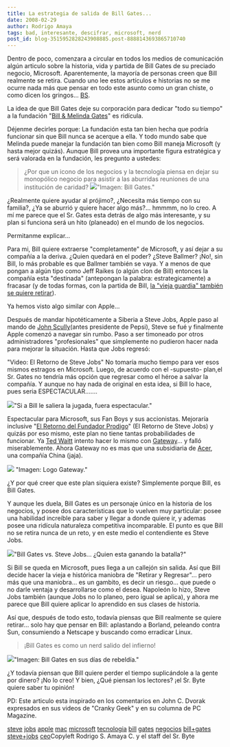 ```yaml
---
title: La estrategia de salida de Bill Gates...
date: 2008-02-29
author: Rodrigo Amaya
tags: bad, interesante, descifrar, microsoft, nerd
post_id: blog-3515952828243908885.post-8888143693865710740
---
```


Dentro de poco, comenzara a circular en todos los medios de comunicación
      algún articulo sobre la historia, vida y partida de Bill Gates de su preciado negocio,
      Microsoft. Aparentemente, la mayoría de personas creen que Bill realmente se retira. Cuando
      uno lee estos artículos e historias no se me ocurre nada más que pensar en todo este asunto
      como un gran chiste, o como dicen los gringos... [BS](http://en.wikipedia.org/wiki/Bullshit).

La idea
      de que Bill Gates deje su corporación para dedicar "todo su tiempo" a la fundación "[Bill & Melinda Gates](http://www.gatesfoundation.org/default.htm)"
      es ridícula.

Déjenme decirles porque: La fundación esta tan bien hecha que podría funcionar
      sin que Bill nunca se acerque a ella. Y todo mundo sabe que Melinda puede manejar la fundación
      tan bien como Bill maneja Microsoft (y hasta mejor quizás). Aunque Bill provea una importante
      figura estratégica y será valorada en la fundación, les pregunto a ustedes:

> ¿Por que un icono de los negocios y la
> tecnología piensa en dejar su monopólico negocio para asistir a las aburridas reuniones de una
> institución de caridad?
[![](http://uk.gizmodo.com/bill%20gates.jpg)](http://uk.gizmodo.com/bill%20gates.jpg)"Imagen: Bill
      Gates."

¿Realmente quiere ayudar al prójimo?,
      ¿Necesita más tiempo con su familia?, ¿Ya se aburrió y quiere hacer algo más?... hmmmm, no lo
      creo. A mí me parece que el Sr. Gates esta detrás de algo más interesante, y su plan si
      funciona será un hito (planeado) en el mundo de los negocios.

Permitanme explicar...

Para mi, Bill quiere extraerse "completamente" de Microsoft, y así dejar a su
      compañía a la deriva. ¿Quien quedará en el poder? ¿Steve Ballmer? ¡No!, sin Bill, lo más
      probable es que Ballmer también se vaya. Y a menos de que pongan a algún tipo como Jeff Raikes
      (o algún clon de Bill) entonces la compañía esta "destinada" (antepongan la palabra:
      estrategicamente) a fracasar (y de todas formas, con la partida de Bill, [la "vieja guardia" también se quiere retirar](http://blogs.guardian.co.uk/technology/2008/01/12/microsofts_jeff_raikes_plans_to_step_down_fitzgerald_quits.html)).

Ya hemos visto algo similar con Apple...

Después de mandar hipotéticamente a Siberia a Steve Jobs,
      Apple paso al mando de [John Scully](http://en.wikipedia.org/wiki/John_Sculley)(antes presidente de Pepsi), Steve se fué y finalmente Apple comenzó a navegar
      sin rumbo. Paso a ser timoneado por otros administradores "profesionales" que simplemente no
      pudieron hacer nada para mejorar la situación. Hasta que Jobs regresó:

"Video: El Retorno de Steve
      Jobs"
No tomaría mucho tiempo
      para ver esos mismos estragos en Microsoft. Luego, de acuerdo con el -supuesto- plan,el Sr.
      Gates no tendría más opción que regresar como el héroe a salvar la compañía. Y aunque no hay
      nada de original en esta idea, si Bill lo hace, pues seria ESPECTACULAR.......

[![](http://bp1.blogger.com/_ayvorITawE4/R8jgDzAI-nI/AAAAAAAAAlI/W39ehfpEZrU/s320/funny-pictures-the-bill-gates-empire-xFw.jpg)](http://bp1.blogger.com/_ayvorITawE4/R8jgDzAI-nI/AAAAAAAAAlI/W39ehfpEZrU/s1600-h/funny-pictures-the-bill-gates-empire-xFw.jpg)"Si a Bill le saliera la
      jugada, fuera espectacular."

Espectacular para Microsoft, sus Fan Boys y sus accionistas. Mejoraría inclusive "[El Retorno del Fundador Prodigo](http://www.wired.com/techbiz/media/news/1996/12/1137)" (El Retorno de Steve Jobs) y quizás por eso mismo, este plan no tiene
      tantas probabilidades de funcionar. Ya [Ted Waitt](http://en.wikipedia.org/wiki/Ted_Waitt) intento hacer lo mismo
      con [Gateway](http://en.wikipedia.org/wiki/Gateway%2C_Inc.)... y falló
      miserablemente. Ahora Gateway no es mas que una subsidiaria de [Acer](http://en.wikipedia.org/wiki/Acer_%28company%29), una compañía China
      (jaja).

[![](http://blogs.itworldcanada.com/insights/files/2007/08/gateway-logo.jpg)](http://blogs.itworldcanada.com/insights/files/2007/08/gateway-logo.jpg)
"Imagen: Logo
      Gateway."

¿Y por qué
      creer que este plan siquiera existe? Simplemente porque Bill, es Bill Gates.

Y aunque
      les duela, Bill Gates es un personaje único en la historia de los negocios, y posee dos
      características que lo vuelven muy particular: posee
      una habilidad increíble para saber y llegar a donde quiere ir, y ademas posee una ridícula
      naturaleza competitiva incomparable. El punto es que Bill no se retira nunca de
      un reto, y en este medio el contendiente es Steve Jobs.

[![](http://www.zdnet.com.au/story_media/339277901/photos-when-bill-gates-met-steve-jobs_6.jpg)](http://www.zdnet.com.au/story_media/339277901/photos-when-bill-gates-met-steve-jobs_6.jpg)"Bill Gates vs. Steve
      Jobs... ¿Quien esta ganando la batalla?"

Si Bill se queda en Microsoft, pues llega a un callejón sin
      salida. Así que Bill decide hacer la vieja e histórica maniobra de "Retirar y Regresar"...
      pero más que una maniobra... es un gambito, es decir un riesgo... que puede o no darle ventaja
      y desarrollarse como el desea. Napoleón lo hizo, Steve Jobs también (aunque Jobs no lo planeo,
      pero igual se aplica), y ahora me parece que Bill quiere aplicar lo aprendido en sus clases de
      historia.

Así que,
      después de todo esto, todavía piensas que Bill realmente se quiere retirar... solo hay que
      pensar en Bill: aplastando a Borland, peleando contra Sun, consumiendo a Netscape y buscando
      como erradicar Linux.

> ¡Bill Gates es como un nerd salido del
> infierno!

[![](http://bp1.blogger.com/_ayvorITawE4/R8jhKzAI-oI/AAAAAAAAAlQ/fs_futLfDDc/s320/BillGates1977.jpg)](http://bp1.blogger.com/_ayvorITawE4/R8jhKzAI-oI/AAAAAAAAAlQ/fs_futLfDDc/s1600-h/BillGates1977.jpg)"Imagen: Bill Gates en sus
      días de rebeldía."

¿Y todavía piensan que
      Bill quiere perder el tiempo suplicándole a la gente por dinero? ¡No lo creo! Y bien, ¿Qué
      piensan los lectores? ¡el Sr. Byte quiere saber tu opinión!

PD: Este articulo esta inspirado en los comentarios en John C.
      Dvorak expresados en sus videos de "Cranky Geek" y en su columna de PC
      Magazine.

[steve](http://www.blogalaxia.com/tags/steve) [jobs](http://www.blogalaxia.com/tags/jobs) [apple](http://www.blogalaxia.com/tags/apple) [mac](http://www.blogalaxia.com/tags/mac) [microsoft](http://www.blogalaxia.com/tags/microsoft) [tecnologia](http://www.blogalaxia.com/tags/tecnologia) [bill](http://www.blogalaxia.com/tags/bill) [gates](http://www.blogalaxia.com/tags/gates) [negocios](http://www.blogalaxia.com/tags/negocios) [bill+gates](http://www.blogalaxia.com/tags/bill+gates) [steve+jobs](http://www.blogalaxia.com/tags/steve+jobs) [ceo](http://www.blogalaxia.com/tags/ceo)Copyleft Rodrigo S. Amaya C. y el staff del Sr.
      Byte